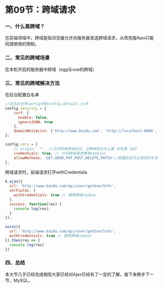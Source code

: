 # 第09节：跨域请求

### 一、什么是跨域？

  在前端领域中，跨域是指浏览器允许向服务器发送跨域请求，从而克服Ajax只能同源使用的限制。


### 二、常见的跨域场景

在本机开启的服务器中跨域（egg与vue的跨域）


### 三、常见的跨域解决方法

在后台配置白名单

``` js
//在后台文件config中的config.default.js中
config.security = {
    csrf: {
      enable: false,
      ignoreJSON: true
    },
    domainWhiteList: ['http://www.baidu.com', 'http://localhost:8080','http://api'], //配置白名单
};

config.cors = {
    // origin: '*', //允许所有跨域访问，注释掉则允许上面 白名单 访问
    credentials: true, // 允许跨域请求携带cookies
    allowMethods: 'GET,HEAD,PUT,POST,DELETE,PATCH'//配置前台可以请求的方法
};
```

跨域请求时，前端请求打开withCredentials

``` js
$.ajax({
  url: 'http://www.baidu.com/api/user/getUserInfo',
  xhrFields: {
    withCredentials: true // 携带跨域cookie
  },
  success: function(res) {
    console.log(res);
  }
});
 
axios({
  url: 'http://www.baidu.com/api/user/getUserInfo',
  withCredentials: true // 携带跨域cookie
}).then(res => {
  console.log(res)
})
```

### 四、总结

本大节几乎已经完成相信大家已经对Ajax已经有了一定的了解，接下来移步下一节，MySQL。